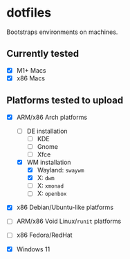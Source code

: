 # dotfiles

Bootstraps environments on machines.

## Currently tested

- [x] M1+ Macs
- [x] x86 Macs

## Platforms tested to upload

- [x] ARM/x86 Arch platforms
  - [ ] DE installation
    - [ ] KDE
    - [ ] Gnome
    - [ ] Xfce
  - [x] WM installation
    - [x] Wayland: `swaywm`
    - [x] X: `dwm`
    - [ ] X: `xmonad`
    - [ ] X: `openbox`
- [x] x86 Debian/Ubuntu-like platforms
- [ ] ARM/x86 Void Linux/`runit` platforms
- [ ] x86 Fedora/RedHat
- [x] Windows 11

